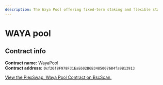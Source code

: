 ```yaml
---
description: The Waya Pool offering fixed-term staking and flexible staking options.
---
```


# WAYA pool

## Contract info

**Contract name:** WayaPool\
**Contract address:** `0xf26f8F978F31EaE602B6B3485007684fa9B13913`

[View the PlexSwap: Waya Pool Contract on BscScan.](https://bscscan.com/address/0xf26f8F978F31EaE602B6B3485007684fa9B13913)
